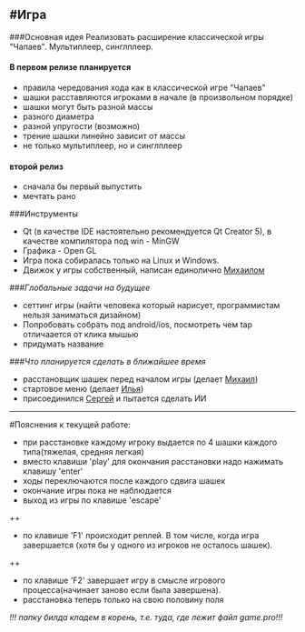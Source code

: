 #**Игра**
---------

###Основная идея
Реализовать расширение классической игры "Чапаев". Мультиплеер, синглплеер.

#### В первом релизе планируется
 - правила чередования хода как в классической игре "Чапаев"
 - шашки расставляются игроками в начале (в произвольном порядке)
 - шашки могут быть разной массы
 - разного диаметра
 - разной упругости (возможно)
 - трение шашки линейно зависит от массы
 - не только мультиплеер, но и синглплеер

#### второй релиз 
 - сначала бы первый выпустить
 - мечтать рано

###Инструменты
 - Qt (в качестве IDE настоятельно рекомендуется Qt Creator 5), в качестве компилятора под win - MinGW
 - Графика - Open GL
 - Игра пока собиралась только на Linux и Windows.
 - Движок у игры собственный, написан единолично [Михаилом](https://github.com/mihacooper])

###*Глобальные задачи на будущее*
 - сеттинг игры (найти человека который нарисует, программистам нельзя заниматься дизайном)
 - Попробовать собрать под android/ios, посмотреть чем tap отличаается от клика мышью
 - придумать название
 
###*Что планируется сделать в ближайшее время*
 - расстановщик шашек перед началом игры (делает [Михаил](https://github.com/mihacooper])) 
 - стартовое меню (делает [Илья](https://github.com/IUdalov/))
 - присоединился [Сергей](https://github.com/SergeyFrolov) и пытается сделать ИИ

--------------------------------------------------------------------

#Пояснения к текущей работе:
 - при расстановке каждому игроку выдается по 4 шашки каждого типа(тяжелая, средняя легкая)
 - вместо клавиши 'play' для окончания расстановки надо нажимать клавишу 'enter'
 - ходы переключаются после каждого сдвига шашек
 - окончание игры пока не наблюдается
 - выход из игры по клавише 'escape'

 ++
 - по клавише 'F1' происходит реплей. В том числе, когда игра завершается
   (хотя бы у одного из игроков не осталось шашек).

 ++
 - по клавише 'F2' завершает игру в смысле игрового процесса(начинает заново если была завершена).
 - расстановка теперь только на свою половину поля

 *!!! папку билда кладем в корень, т.е. туда, где лежит файл game.pro!!!*
